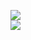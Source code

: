 [![](https://img.shields.io/badge/Made%20With-Github%20Spray-lightgrey.svg?style=for-the-badge&logo=github)](https://github.com/Annihil/github-spray#1446)  
[![](https://i.imgur.com/2DrTn0Z.gif)](https://github.com/Annihil/github-spray)
